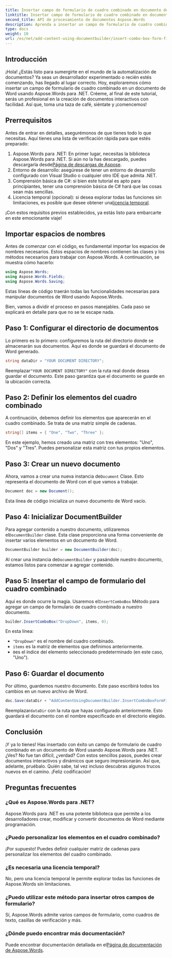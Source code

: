 ```yaml
---
title: Insertar campo de formulario de cuadro combinado en documento de Word
linktitle: Insertar campo de formulario de cuadro combinado en documento de Word
second_title: API de procesamiento de documentos Aspose.Words
description: Aprenda a insertar un campo de formulario de cuadro combinado en un documento de Word usando Aspose.Words para .NET con nuestra guía detallada paso a paso.
type: docs
weight: 10
url: /es/net/add-content-using-documentbuilder/insert-combo-box-form-field/
---
```

## Introducción

¡Hola! ¿Estás listo para sumergirte en el mundo de la automatización de documentos? Ya seas un desarrollador experimentado o recién estés comenzando, has llegado al lugar correcto. Hoy, exploraremos cómo insertar un campo de formulario de cuadro combinado en un documento de Word usando Aspose.Words para .NET. Créeme, al final de este tutorial, serás un profesional en la creación de documentos interactivos con facilidad. Así que, toma una taza de café, siéntate y ¡comencemos!

## Prerrequisitos

Antes de entrar en detalles, asegurémonos de que tienes todo lo que necesitas. Aquí tienes una lista de verificación rápida para que estés preparado:

1.  Aspose.Words para .NET: En primer lugar, necesitas la biblioteca Aspose.Words para .NET. Si aún no la has descargado, puedes descargarla desde[Página de descargas de Aspose](https://releases.aspose.com/words/net/).
2. Entorno de desarrollo: asegúrese de tener un entorno de desarrollo configurado con Visual Studio o cualquier otro IDE que admita .NET.
3. Comprensión básica de C#: si bien este tutorial es apto para principiantes, tener una comprensión básica de C# hará que las cosas sean más sencillas.
4.  Licencia temporal (opcional): si desea explorar todas las funciones sin limitaciones, es posible que desee obtener una[licencia temporal](https://purchase.aspose.com/temporary-license/).

¡Con estos requisitos previos establecidos, ya estás listo para embarcarte en este emocionante viaje!

## Importar espacios de nombres

Antes de comenzar con el código, es fundamental importar los espacios de nombres necesarios. Estos espacios de nombres contienen las clases y los métodos necesarios para trabajar con Aspose.Words. A continuación, se muestra cómo hacerlo:

```csharp
using Aspose.Words;
using Aspose.Words.Fields;
using Aspose.Words.Saving;
```

Estas líneas de código traerán todas las funcionalidades necesarias para manipular documentos de Word usando Aspose.Words.

Bien, vamos a dividir el proceso en pasos manejables. Cada paso se explicará en detalle para que no se te escape nada.

## Paso 1: Configurar el directorio de documentos

Lo primero es lo primero: configuremos la ruta del directorio donde se almacenarán sus documentos. Aquí es donde se guardará el documento de Word generado.

```csharp
string dataDir = "YOUR DOCUMENT DIRECTORY";
```

 Reemplazar`"YOUR DOCUMENT DIRECTORY"` con la ruta real donde desea guardar el documento. Este paso garantiza que el documento se guarde en la ubicación correcta.

## Paso 2: Definir los elementos del cuadro combinado

A continuación, debemos definir los elementos que aparecerán en el cuadro combinado. Se trata de una matriz simple de cadenas.

```csharp
string[] items = { "One", "Two", "Three" };
```

En este ejemplo, hemos creado una matriz con tres elementos: "Uno", "Dos" y "Tres". Puedes personalizar esta matriz con tus propios elementos.

## Paso 3: Crear un nuevo documento

 Ahora, vamos a crear una nueva instancia de`Document` Clase. Esto representa el documento de Word con el que vamos a trabajar.

```csharp
Document doc = new Document();
```

Esta línea de código inicializa un nuevo documento de Word vacío.

## Paso 4: Inicializar DocumentBuilder

 Para agregar contenido a nuestro documento, utilizaremos el`DocumentBuilder` clase. Esta clase proporciona una forma conveniente de insertar varios elementos en un documento de Word.

```csharp
DocumentBuilder builder = new DocumentBuilder(doc);
```

 Al crear una instancia de`DocumentBuilder` y pasándole nuestro documento, estamos listos para comenzar a agregar contenido.

## Paso 5: Insertar el campo de formulario del cuadro combinado

 Aquí es donde ocurre la magia. Usaremos el`InsertComboBox` Método para agregar un campo de formulario de cuadro combinado a nuestro documento.

```csharp
builder.InsertComboBox("DropDown", items, 0);
```

En esta línea:
- `"DropDown"` es el nombre del cuadro combinado.
- `items` es la matriz de elementos que definimos anteriormente.
- `0`es el índice del elemento seleccionado predeterminado (en este caso, "Uno").

## Paso 6: Guardar el documento

Por último, guardemos nuestro documento. Este paso escribirá todos los cambios en un nuevo archivo de Word.

```csharp
doc.Save(dataDir + "AddContentUsingDocumentBuilder.InsertComboBoxFormField.docx");
```

 Reemplazar`dataDir` con la ruta que hayas configurado anteriormente. Esto guardará el documento con el nombre especificado en el directorio elegido.

## Conclusión

¡Y ya lo tienes! Has insertado con éxito un campo de formulario de cuadro combinado en un documento de Word usando Aspose.Words para .NET. ¿Ves? No fue tan difícil, ¿verdad? Con estos sencillos pasos, puedes crear documentos interactivos y dinámicos que seguro impresionarán. Así que, adelante, pruébalo. Quién sabe, tal vez incluso descubras algunos trucos nuevos en el camino. ¡Feliz codificación!

## Preguntas frecuentes

### ¿Qué es Aspose.Words para .NET?  
Aspose.Words para .NET es una potente biblioteca que permite a los desarrolladores crear, modificar y convertir documentos de Word mediante programación.

### ¿Puedo personalizar los elementos en el cuadro combinado?  
¡Por supuesto! Puedes definir cualquier matriz de cadenas para personalizar los elementos del cuadro combinado.

### ¿Es necesaria una licencia temporal?  
No, pero una licencia temporal le permite explorar todas las funciones de Aspose.Words sin limitaciones.

### ¿Puedo utilizar este método para insertar otros campos de formulario?  
Sí, Aspose.Words admite varios campos de formulario, como cuadros de texto, casillas de verificación y más.

### ¿Dónde puedo encontrar más documentación?  
 Puede encontrar documentación detallada en el[Página de documentación de Aspose.Words](https://reference.aspose.com/words/net/).